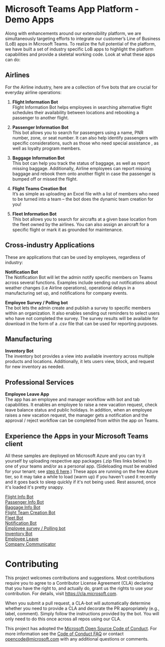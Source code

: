 #  Microsoft Teams App Platform - Demo Apps
Along with enhancements around our extensibility platform, we are simultaneously targeting efforts to integrate our customer’s Line of Business (LoB) apps in Microsoft Teams. To realize the full potential of the platform, we have built a set of industry specific LoB apps to highlight the platform capabilities and provide a skeletal working code. Look at what these apps can do:


## Airlines

For the Airline industry, here are a collection of five bots that are crucial for everyday airline operations:

1. **Flight Information Bot**<br>
    Flight Information Bot helps employees in searching alternative flight schedules their availability between locations and rebooking a passenger to another flight.    

2. **Passenger Information Bot**<br>
    This bot allows you to search for passengers using a name, PNR number, zone, or seat number. It can also help identify passengers with specific considerations, such as those who need special assistance  , as well as loyalty program members.

3. **Baggage Information Bot**<br>
    This bot can help you track the status of baggage, as well as report missing baggage. Additionally, Airline employees can report missing baggage and rebook them   onto another flight in case the passenger is bumped off or missed the flight.

4. **Flight Teams Creation Bot**<br>
    It’s as simple as uploading an Excel file with a list of members who need to be turned into a team – the bot does the dynamic team creation for you!

5. **Fleet Information Bot**<br>
    This bot allows you to search for aircrafts at a given base location from the fleet owned by the airlines. You can also assign an aircraft for a specific flight or mark it as grounded for maintenance.<br>

## Cross-industry Applications 

These are applications that can be used by employees, regardless of industry:

**Notification Bot**<br>
The Notification Bot will let the admin notify specific members on Teams across several functions. Examples include sending out notifications about weather changes (i.e Airline operations), operational delays in a manufacturing set up, and notifications for company events. 

**Employee Survey / Polling bot**<br>
The bot lets the admin create and publish a survey to specific members within an organization. It also enables sending out reminders to select users who have not completed the survey. The survey results will be available for download in the form of a .csv file that can be used for reporting purposes. 

## Manufacturing

**Inventory Bot**<br>
The inventory bot provides a view into available inventory across multiple products and locations. Additionally, it lets users view, block, and request for new inventory as needed.

## Professional Services 

**Employee Leave App**<br>
The app has an employee and manager workflow with bot and tab capabilities. It enables an employee to raise a new vacation request, check leave balance status and public holidays. In addition, when an employee raises a new vacation request, the manager gets a notification and the approval / reject workflow can be completed from within the app on Teams.  

## Experience the Apps in your Microsoft Teams client

All these samples are deployed on Microsoft Azure and you can try it yourself by uploading respective app packages (.zip files links below) to one of your teams and/or as a personal app. (Sideloading must be enabled for your tenant; see [step 6 here](https://docs.microsoft.com/en-us/microsoftteams/platform/get-started/get-started-tenant#turn-on-microsoft-teams-for-your-organization).) These apps are running on the free Azure tier, so it may take a while to load (warm up) if you haven't used it recently and it goes back to sleep quickly if it's not being used. Rest assured, once it's loaded it's pretty snappy.

[Flight Info Bot](Airline/FlightInfo/Manifest/Flight%20Info%20App%20Manifest.zip)<br>
[Passenger Info Bot](Airline/PassengerInfo/Manifest/Passenger%20Information%20App%20Manifest.zip)<br>
[Baggage Info Bot](Airline/BaggageInfo/Manifest/Baggage%20Info%20App%20Manifest.zip)<br>
[Flight Team Creation Bot](Airline/FlightTeamCreation/Manifest/Flight%20Team%20Creation%20App%20Manifest.zip)<br>
[Fleet Bot](Airline/FleetInfoBot/Manifest/FleetInfo%20App%20Manifest.zip)<br>
[Notification Bot](Cross%20Vertical/NotificationBot/Manifest/Notification%20App.zip)<br>
[Employee survey / Polling bot](Cross%20Vertical/PollingBot/Manifest/Polling%20App%20Manifest.zip)<br>
[Inventory Bot](Manufacturing/InventoryBot/Manifest/Inventory%20App%20Manifest.zip)<br>
[Employee Leave](Professional%20Services/LeaveBot/Manifest/Leave%20App%20Manifest.zip)<br>
[Company Communicator](Cross%20Vertical/CompanyCommunicatorApp/Manifest/CompanyCommunicator.zip)
<br>
# Contributing

This project welcomes contributions and suggestions.  Most contributions require you to agree to a
Contributor License Agreement (CLA) declaring that you have the right to, and actually do, grant us
the rights to use your contribution. For details, visit https://cla.microsoft.com.

When you submit a pull request, a CLA-bot will automatically determine whether you need to provide
a CLA and decorate the PR appropriately (e.g., label, comment). Simply follow the instructions
provided by the bot. You will only need to do this once across all repos using our CLA.

This project has adopted the [Microsoft Open Source Code of Conduct](https://opensource.microsoft.com/codeofconduct/).
For more information see the [Code of Conduct FAQ](https://opensource.microsoft.com/codeofconduct/faq/) or
contact [opencode@microsoft.com](mailto:opencode@microsoft.com) with any additional questions or comments.
